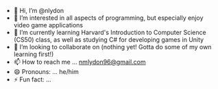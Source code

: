 - 👋 Hi, I’m @nlydon
- 👀 I’m interested in all aspects of programming, but especially enjoy video game applications
- 🌱 I’m currently learning Harvard's Introduction to Computer Science (CS50) class, as well as studying C# for developing games in Unity
- 💞️ I’m looking to collaborate on (nothing yet! Gotta do some of my own learning first!)
- 📫 How to reach me ... [nmlydon96@gmail.com](https://www.linkedin.com/in/nlydon/)
- 😄 Pronouns: ... he/him
- ⚡ Fun fact: ... 

<!---
nlydon/nlydon is a ✨ special ✨ repository because its `README.md` (this file) appears on your GitHub profile.
You can click the Preview link to take a look at your changes.
--->
